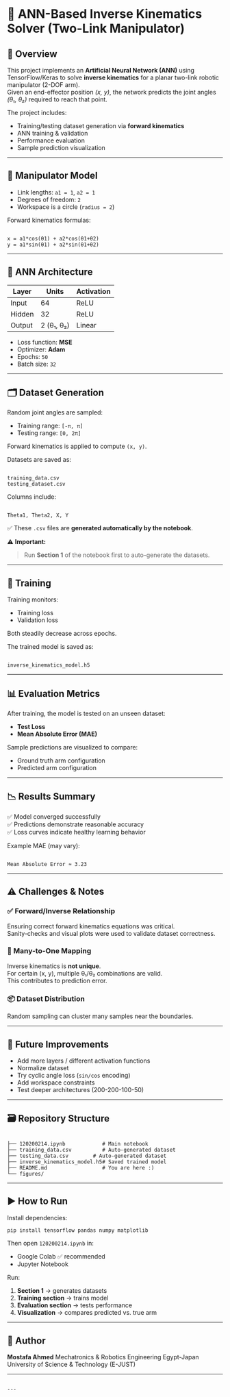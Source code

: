 # 🦾 ANN-Based Inverse Kinematics Solver (Two-Link Manipulator)

## 📌 Overview
This project implements an **Artificial Neural Network (ANN)** using TensorFlow/Keras to solve **inverse kinematics** for a planar two-link robotic manipulator (2-DOF arm).  
Given an end-effector position *(x, y)*, the network predicts the joint angles *(θ₁, θ₂)* required to reach that point.

The project includes:
- Training/testing dataset generation via **forward kinematics**
- ANN training & validation
- Performance evaluation
- Sample prediction visualization

---

## 🤖 Manipulator Model

- Link lengths: `a1 = 1`, `a2 = 1`
- Degrees of freedom: `2`
- Workspace is a circle (`radius = 2`)

Forward kinematics formulas:

```

x = a1*cos(θ1) + a2*cos(θ1+θ2)
y = a1*sin(θ1) + a2*sin(θ1+θ2)

```

---

## 🧠 ANN Architecture

| Layer | Units | Activation |
|-------|-------|------------|
| Input | 64 | ReLU |
| Hidden | 32 | ReLU |
| Output | 2 (θ₁, θ₂) | Linear |

- Loss function: **MSE**
- Optimizer: **Adam**
- Epochs: `50`
- Batch size: `32`

---

## 🗂️ Dataset Generation

Random joint angles are sampled:

- Training range: `[-π, π]`
- Testing range: `[0, 2π]`

Forward kinematics is applied to compute `(x, y)`.

Datasets are saved as:

```

training_data.csv
testing_dataset.csv

```

Columns include:

```

Theta1, Theta2, X, Y

```

✅ These `.csv` files are **generated automatically by the notebook**.

⚠️ **Important:**  
> Run **Section 1** of the notebook first to auto-generate the datasets.

---

## 🚀 Training

Training monitors:

- Training loss
- Validation loss

Both steadily decrease across epochs.

The trained model is saved as:

```

inverse_kinematics_model.h5

```

---

## 📊 Evaluation Metrics
After training, the model is tested on an unseen dataset:

- **Test Loss**
- **Mean Absolute Error (MAE)**

Sample predictions are visualized to compare:

- Ground truth arm configuration
- Predicted arm configuration

---

## 📉 Results Summary

✅ Model converged successfully  
✅ Predictions demonstrate reasonable accuracy  
✅ Loss curves indicate healthy learning behavior

Example MAE (may vary):

```

Mean Absolute Error ≈ 3.23

```

---

## ⚠️ Challenges & Notes

### ✅ Forward/Inverse Relationship
Ensuring correct forward kinematics equations was critical.  
Sanity-checks and visual plots were used to validate dataset correctness.

### 🔁 Many-to-One Mapping
Inverse kinematics is **not unique**.  
For certain (x, y), multiple θ₁/θ₂ combinations are valid.  
This contributes to prediction error.

### 📦 Dataset Distribution
Random sampling can cluster many samples near the boundaries.

---

## 🔧 Future Improvements

- Add more layers / different activation functions
- Normalize dataset
- Try cyclic angle loss (`sin/cos` encoding)
- Add workspace constraints
- Test deeper architectures (200-200-100-50)

---

## 🗃️ Repository Structure

```

├── 120200214.ipynb            # Main notebook
├── training_data.csv          # Auto-generated dataset
├── testing_data.csv        # Auto-generated dataset
├── inverse_kinematics_model.h5# Saved trained model
├── README.md                  # You are here :)
└── figures/                  

````

---

## ▶️ How to Run

Install dependencies:

```bash
pip install tensorflow pandas numpy matplotlib
````

Then open `120200214.ipynb` in:

* Google Colab ✅ recommended
* Jupyter Notebook

Run:

1. **Section 1** → generates datasets
2. **Training section** → trains model
3. **Evaluation section** → tests performance
4. **Visualization** → compares predicted vs. true arm

---

## 👤 Author

**Mostafa Ahmed**
Mechatronics & Robotics Engineering
Egypt-Japan University of Science & Technology (E-JUST)

---

```

---


